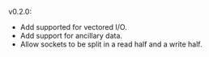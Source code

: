 v0.2.0:
  * Add supported for vectored I/O.
  * Add support for ancillary data.
  * Allow sockets to be split in a read half and a write half.
